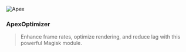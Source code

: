 
![Apex](https://github.com/user-attachments/assets/658e1717-551f-4ea7-9284-c59f146fee77)

### ApexOptimizer
> Enhance frame rates, optimize rendering, and reduce lag with this powerful Magisk module.

